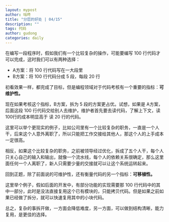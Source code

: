 ```yaml
---
layout: mypost
author: 咕咚
title: "分层的好处 | 04/15"
description: ""
tags: 代码
author: gudong
categories: daily
---
```

在编写一段程序时，假如我们有一个比较复杂的操作，可能要编写 100 行代码才可以完成，这时我们可以有两种选择：
- A方案：将 100 行代码写在一大段里
- B方案：将 100 行代码分成 5 段，每段 20 行

初看效果一样，都完成了目标，但是编程领域对于代码考核有一个重要的指标：**可维护性。**

现在如果考核这个指标，B方案，拆为 5 段的方案更占优。试想，如果是 A方案，后面这段 100 行代码交给别人去维护，维护者首先要去读代码，了解上下文，读 100行的成本明显高于 读 20 行的代码。

这里可以举个更现实的例子，比如公司里有一个比较复杂的职务，一直是一个人干，后来这个人意外离职了，所以只能把工作交接给其他人，那这个人的上手成本一定很高。

相反，如果这个比较复杂的职务，之前被领导经过优化，拆成了五个人干，每个人只关心自己的输入和输出，就像一个流水线，每个人的依赖关系很确定，那么这里面任何一个人离职了，新人只需要少量的交接就可以让这个系统运转起来。

回到正题，除了前面说的可维护性，还有衡量代码的另一个指标：**可移植性。**

这里举个例子，假如后面的开发中，有部分功能的实现需要那 100 行代码中的其中一部分，此时是没法直接复用这个已有模块的，只能拷贝代码。但是如果之前如果已经做了拆分，就可以快速复用其中的小块代码。

总之，复杂的事拆开做，一方面会降低难度，另一方面，可以做到结构清晰，能力复用，是更佳的选择。
